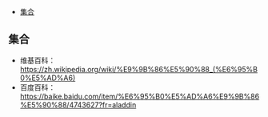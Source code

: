 <!-- TOC -->

- [集合](#集合)

<!-- /TOC -->

## 集合

- 维基百科：https://zh.wikipedia.org/wiki/%E9%9B%86%E5%90%88_(%E6%95%B0%E5%AD%A6)
- 百度百科：https://baike.baidu.com/item/%E6%95%B0%E5%AD%A6%E9%9B%86%E5%90%88/4743627?fr=aladdin
